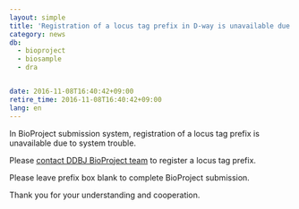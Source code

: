 ```yaml
---
layout: simple
title: 'Registration of a locus tag prefix in D-way is unavailable due to system trouble'
category: news
db:
  - bioproject
  - biosample
  - dra


date: 2016-11-08T16:40:42+09:00
retire_time: 2016-11-08T16:40:42+09:00
lang: en
---
```


<p>In BioProject submission system, registration of a locus tag prefix is unavailable due to system trouble.</p>

<p class="attention">Please <a href="/contact-e.html?db=bioproject">contact DDBJ BioProject team</a> to register a locus tag prefix.</p>

<p>Please leave prefix box blank to complete BioProject submission.</p>

<p>Thank you for your understanding and cooperation.</p>
